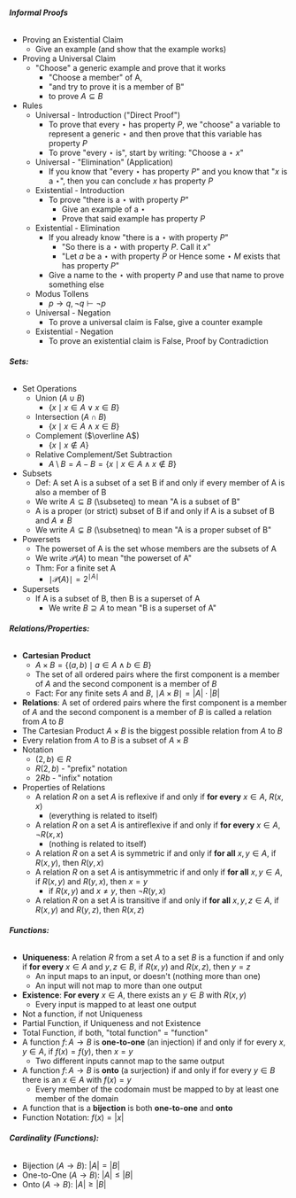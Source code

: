 ###### **Informal Proofs**
- Proving an Existential Claim
	- Give an example (and show that the example works)
- Proving a Universal Claim
	- "Choose" a generic example and prove that it works
		- "Choose a member" of A,
		- "and try to prove it is a member of B"
		- to prove $A \subseteq B$
- Rules
	- Universal - Introduction ("Direct Proof")
		- To prove that every $\star$ has property $P$, we "choose" a variable to represent a generic $\star$ and then prove that this variable has property $P$
		- To prove "every $\star$ is", start by writing: "Choose a $\star$ $x$"
	- Universal - "Elimination" (Application)
		- If you know that "every $\star$ has property $P$" and you know that "$x$ is a $\star$", then you can conclude $x$ has property $P$
	- Existential - Introduction
		- To prove "there is a $\star$ with property $P$"
			- Give an example of a $\star$
			- Prove that said example has property $P$
	- Existential - Elimination
		- If you already know "there is a $\star$ with property $P$"
			- "So there is a $\star$ with property $P$. Call it $x$"
			- "Let $a$ be a $\star$ with property $P$ or Hence some $\star$ $M$ exists that has property $P$"
		- Give a name to the $\star$ with property $P$ and use that name to prove something else
	- Modus Tollens
		- $p \rightarrow q, \neg q \vdash \neg p$
	- Universal - Negation
		- To prove a universal claim is False, give a counter example
	- Existential - Negation
		- To prove an existential claim is False, Proof by Contradiction
###### **Sets:**
- Set Operations
	- Union ($A \cup B$)
		- $\{x \mid x \in A \lor x \in B\}$
	- Intersection ($A \cap B$)
		- $\{x \mid x \in A \land x \in B\}$
	- Complement ($\overline A$)
		- $\{x \mid x \notin A\}$
	- Relative Complement/Set Subtraction
		- $A \setminus B = A - B = \{ x \mid x \in A \land x \notin B \}$
- Subsets
	- Def: A set A is a subset of a set B if and only if every member of A is also a member of B
	- We write $A \subseteq B$ (\\subseteq) to mean "A is a subset of B"
	- A is a proper (or strict) subset of B if and only if A is a subset of B and $A \neq B$
	- We write $A \subsetneq B$ (\\subsetneq) to mean "A is a proper subset of B"
- Powersets
	- The powerset of A is the set whose members are the subsets of A
	- We write $\mathcal{P} (A)$ to mean "the powerset of A"
	- Thm: For a finite set A
		- $\mid \mathcal{P} (A) \mid = 2^{\mid A \mid}$
- Supersets
	- If A is a subset of B, then B is a superset of A
		- We write $B \supseteq A$ to mean "B is a superset of A"
###### **Relations/Properties:**
- **Cartesian Product**
	- $A \times B = \{(a,b) \mid a \in A \land b \in B\}$
	-  The set of all ordered pairs where the first component is a member of $A$ and the second component is a member of $B$
	- Fact: For any finite sets $A$ and $B$, $\mid A \times B \mid = |A| \cdot |B|$
- **Relations**: A set of ordered pairs where the first component is a member of $A$ and the second component is a member of $B$ is called a relation from $A$ to $B$
- The Cartesian Product $A \times B$ is the biggest possible relation from $A$ to $B$
- Every relation from $A$ to $B$ is a subset of $A \times B$
- Notation
	- $(2,b) \in R$
	- $R(2,b)$ - "prefix" notation
	- $2Rb$ - "infix" notation
- Properties of Relations
	- A relation $R$ on a set $A$ is reflexive if and only if **for every** $x \in A$, $R(x, x)$
		- (everything is related to itself)
	- A relation $R$ on a set $A$ is antireflexive if and only if **for every** $x \in A$, $\neg R(x,x)$
		- (nothing is related to itself)
	- A relation $R$ on a set $A$ is symmetric if and only if **for all** $x,y \in A$, if $R(x,y)$, then $R(y,x)$
	- A relation $R$ on a set $A$ is antisymmetric if and only if **for all** $x,y \in A$, if $R(x,y)$ and $R(y,x)$, then $x = y$
		- if $R(x,y)$ and $x \neq y$, then $\neg R(y,x)$
	- A relation $R$ on a set $A$ is transitive if and only if **for all** $x,y,z \in A$, if $R(x,y)$ and $R(y,z)$, then $R(x,z)$
###### **Functions:**
- **Uniqueness**: A relation $R$ from a set $A$ to a set $B$ is a function if and only if **for every** $x \in A$ and $y,z \in B$, if $R(x,y)$ and $R(x,z)$, then $y = z$
	- An input maps to an input, or doesn't (nothing more than one)
	- An input will not map to more than one output
- **Existence**: **For every** $x \in A$, there exists an $y \in B$ with $R(x,y)$
	- Every input is mapped to at least one output
- Not a function, if not Uniqueness
- Partial Function, if Uniqueness and not Existence
- Total Function, if both, "total function" = "function"
- A function $f \colon A \rightarrow B$ is **one-to-one** (an injection) if and only if for every $x,y \in A$, if $f(x) = f(y)$, then $x=y$
	- Two different inputs cannot map to the same output
- A function $f \colon A \rightarrow B$ is **onto** (a surjection) if and only if for every $y \in B$ there is an $x \in A$ with $f(x) = y$
	- Every member of the codomain must be mapped to by at least one member of the domain
- A function that is a **bijection** is both **one-to-one** and **onto**
- Function Notation: $f(x) = |x|$
###### **Cardinality (Functions):**
- Bijection ($A \rightarrow B$): $|A| = |B|$
- One-to-One ($A \rightarrow B$): $|A| \leq |B|$
- Onto ($A \rightarrow B$): $|A| \geq |B|$